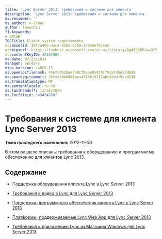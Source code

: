 ```yaml
---
title: 'Lync Server 2013: требования к системе для клиента'
description: 'Lync Server 2013: требования к системе для клиента.'
ms.reviewer: ''
ms.author: v-lanac
author: lanachin
f1.keywords:
- NOCSH
TOCTitle: Client system requirements
ms:assetid: 38f3a465-dac1-4381-bc59-270a4ef07ced
ms:mtpsurl: https://technet.microsoft.com/en-us/library/Gg425865(v=OCS.15)
ms:contentKeyID: 48183900
ms.date: 07/23/2014
manager: serdars
mtps_version: v=OCS.15
ms.openlocfilehash: 406fc0528aecb9c7beae0a429f79daf95d27d0d5
ms.sourcegitcommit: 36fee89bb887bea4f18b19f17a8c69daf5bc423d
ms.translationtype: MT
ms.contentlocale: ru-RU
ms.lasthandoff: 11/26/2020
ms.locfileid: "49434860"
---
```

# <a name="client-system-requirements-for-lync-server-2013"></a>Требования к системе для клиента Lync Server 2013

<div data-xmlns="http://www.w3.org/1999/xhtml">

<div class="topic" data-xmlns="http://www.w3.org/1999/xhtml" data-msxsl="urn:schemas-microsoft-com:xslt" data-cs="https://msdn.microsoft.com/">

<div data-asp="https://msdn2.microsoft.com/asp">



</div>

<div id="mainSection">

<div id="mainBody">

<span> </span>

_**Тема последнего изменения:** 2012-11-06_

В этом разделе описаны требования к оборудованию и программному обеспечению для клиентов Lync 2013.

<div>

## <a name="in-this-section"></a>Содержание

  - [Поддержка оборудования клиента Lync в Lync Server 2013](lync-server-2013-lync-client-hardware-support.md)

  - [Требования к видео в Lync для Lync Server 2013](lync-server-2013-lync-client-video-requirements.md)

  - [Поддержка программного обеспечения клиента Lync в Lync Server 2013](lync-server-2013-lync-client-software-support.md)

  - [Платформы, поддерживаемые Lync Web App для Lync Server 2013](lync-server-2013-lync-web-app-supported-platforms.md)

  - [Требования к приложению Lync из Магазина Windows для Lync Server 2013](lync-server-2013-lync-windows-store-app-requirements.md)

</div>

</div>

<span> </span>

</div>

</div>

</div>

